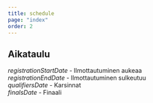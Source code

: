 ```yaml
---
title: schedule
page: "index"
order: 2
---
```


## Aikataulu

$registrationStartDate$ - Ilmottautuminen aukeaa  
$registrationEndDate$ - Ilmottautuminen sulkeutuu  
$qualifiersDate$ - Karsinnat  
$finalsDate$ - Finaali
